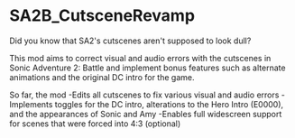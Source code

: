 # SA2B_CutsceneRevamp
Did you know that SA2's cutscenes aren't supposed to look dull?

This mod aims to correct visual and audio errors with the cutscenes in Sonic Adventure 2: Battle and implement bonus features such as alternate animations and the original DC intro for the game.

So far, the mod
-Edits all cutscenes to fix various visual and audio errors
-Implements toggles for the DC intro, alterations to the Hero Intro (E0000), and the appearances of Sonic and Amy
-Enables full widescreen support for scenes that were forced into 4:3 (optional)
